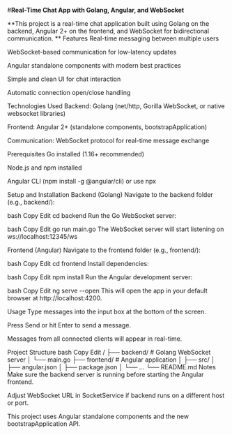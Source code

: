 #**Real-Time Chat App with Golang, Angular, and WebSocket**

**This project is a real-time chat application built using Golang on the backend, Angular 2+ on the frontend, and WebSocket for bidirectional communication.
**
Features
Real-time messaging between multiple users

WebSocket-based communication for low-latency updates

Angular standalone components with modern best practices

Simple and clean UI for chat interaction

Automatic connection open/close handling

Technologies Used
Backend: Golang (net/http, Gorilla WebSocket, or native websocket libraries)

Frontend: Angular 2+ (standalone components, bootstrapApplication)

Communication: WebSocket protocol for real-time message exchange

Prerequisites
Go installed (1.16+ recommended)

Node.js and npm installed

Angular CLI (npm install -g @angular/cli) or use npx

Setup and Installation
Backend (Golang)
Navigate to the backend folder (e.g., backend/):

bash
Copy
Edit
cd backend
Run the Go WebSocket server:

bash
Copy
Edit
go run main.go
The WebSocket server will start listening on ws://localhost:12345/ws

Frontend (Angular)
Navigate to the frontend folder (e.g., frontend/):

bash
Copy
Edit
cd frontend
Install dependencies:

bash
Copy
Edit
npm install
Run the Angular development server:

bash
Copy
Edit
ng serve --open
This will open the app in your default browser at http://localhost:4200.

Usage
Type messages into the input box at the bottom of the screen.

Press Send or hit Enter to send a message.

Messages from all connected clients will appear in real-time.

Project Structure
bash
Copy
Edit
/
├── backend/              # Golang WebSocket server
│   └── main.go
├── frontend/             # Angular application
│   ├── src/
│   ├── angular.json
│   ├── package.json
│   └── ...
└── README.md
Notes
Make sure the backend server is running before starting the Angular frontend.

Adjust WebSocket URL in SocketService if backend runs on a different host or port.

This project uses Angular standalone components and the new bootstrapApplication API.
